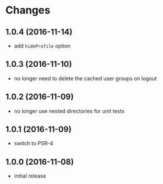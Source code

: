 # Changes

## 1.0.4 (2016-11-14)
- add `hideProfile` option

## 1.0.3 (2016-11-10)
- no longer need to delete the cached user groups on logout

## 1.0.2 (2016-11-09)
- no longer use nested directories for unit tests

## 1.0.1 (2016-11-09)
- switch to PSR-4

## 1.0.0 (2016-11-08)
- initial release
